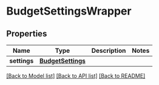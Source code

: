 # BudgetSettingsWrapper

## Properties
Name | Type | Description | Notes
------------ | ------------- | ------------- | -------------
**settings** | [**BudgetSettings**](BudgetSettings.md) |  | 

[[Back to Model list]](../README.md#documentation-for-models) [[Back to API list]](../README.md#documentation-for-api-endpoints) [[Back to README]](../README.md)


